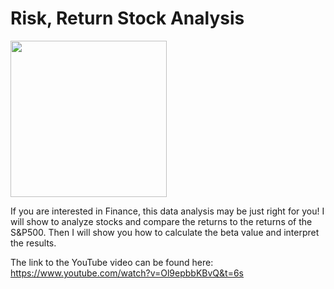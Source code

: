 # Risk, Return Stock Analysis


<img src= "https://user-images.githubusercontent.com/49343277/117005478-4dd82100-acb5-11eb-9b05-b96478674e55.png" width = "250">

If you are interested in Finance, this data analysis may be just right for you!
I will show to analyze stocks and compare the returns to the returns of the S&P500. 
Then I will show you how to calculate the beta value and interpret the results.

The link to the YouTube video can be found here:  https://www.youtube.com/watch?v=Ol9epbbKBvQ&t=6s

